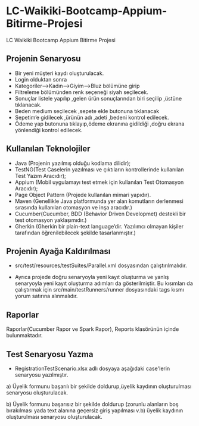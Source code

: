 # LC-Waikiki-Bootcamp-Appium-Bitirme-Projesi
LC Waikiki Bootcamp Appium Bitirme Projesi
 
## Projenin Senaryosu

- Bir yeni müşteri kaydı oluşturulacak.
- Login olduktan sonra
- Kategoriler-->Kadın-->Giyim-->Bluz bölümüne girip
- Filtreleme bölümünden renk seçeneği siyah seçilecek.
- Sonuçlar listele yapılıp ,gelen ürün sonuçlarından biri seçilip ,üstüne tıklanacak.
- Beden medium seçilecek ,sepete ekle butonuna tıklanacak
- Sepetim’e gidilecek ,ürünün adı ,adeti ,bedeni kontrol edilecek.
- Ödeme yap butonuna tıklayıp,ödeme ekranına gidildiği ,doğru ekrana yönlendiği kontrol edilecek.

## Kullanılan Teknolojiler

- Java (Projenin yazılmış olduğu kodlama dilidir);
- TestNG(Test Caselerin yazılması ve çıktıların kontrollerinde kullanılan Test Yazım Aracıdır);
- Appium (Mobil uygulamayı test etmek için kullanılan Test Otomasyon Aracıdır);
- Page Object Pattern (Projede kullanılan mimari yapıdır).
- Maven (Genellikle Java platformunda yer alan komutların derlenmesi sırasında kullanılan otomasyon ve inşa aracıdır.)
- Cucumber(Cucumber, BDD (Behavior Driven Developmet) destekli bir test otomasyon yaklaşımıdır.)
- Gherkin (Gherkin bir plain-text language’dir. Yazılımcı olmayan kişiler tarafından öğrenilebilecek şekilde tasarlanmıştır.)


## Projenin Ayağa Kaldırılması
- src/test/resources/testSuites/Parallel.xml dosyasından çalıştırılmalıdır.

- Ayrıca projede doğru senaryoyla yeni kayıt oluşturma ve yanlış senaryoyla yeni kayıt oluşturma adımları da gösterilmiştir. Bu kısımları da çalıştırmak için src/main/testRunners/runner dosyasındaki tags kısmı yorum satırına alınmalıdır.


## Raporlar
Raporlar(Cucumber Rapor ve Spark Rapor), Reports klasörünün içinde bulunmaktadır. 

## Test Senaryosu Yazma

- RegistrationTestScenario.xlsx adlı dosyaya aşağıdaki case'lerin senaryosu yazılmıştır.

a) Üyelik formunu başarılı bir şekilde doldurup,üyelik kaydının oluşturulması senaryosu
oluşturulacak.

b) Üyelik formunu başarısız bir şekilde doldurup (zorunlu alanların boş bırakılması yada text alanına geçersiz giriş yapılması v.b) üyelik kaydının oluşturulması senaryosu oluşturulacak.
